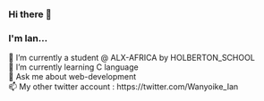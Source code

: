 ### Hi there 👋

<h3>I'm Ian...</h3>
🔭 I’m currently a student @ ALX-AFRICA by HOLBERTON_SCHOOL</br>
🌱 I’m currently learning C language</br>
💬 Ask me about web-development</br>
📫 My other twitter account : https://twitter.com/Wanyoike_Ian </br>
